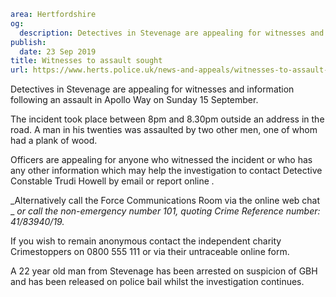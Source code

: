 ```yaml
area: Hertfordshire
og:
  description: Detectives in Stevenage are appealing for witnesses and information following an assault in Apollo Way on Sunday 15 September.
publish:
  date: 23 Sep 2019
title: Witnesses to assault sought
url: https://www.herts.police.uk/news-and-appeals/witnesses-to-assault-sought-0802e
```

Detectives in Stevenage are appealing for witnesses and information following an assault in Apollo Way on Sunday 15 September.

The incident took place between 8pm and 8.30pm outside an address in the road. A man in his twenties was assaulted by two other men, one of whom had a plank of wood.

Officers are appealing for anyone who witnessed the incident or who has any other information which may help the investigation to contact Detective Constable Trudi Howell by email or report online _._

_Alternatively call the Force Communications Room via the online web chat _ _or call the non-emergency number 101, quoting Crime Reference number: 41/83940/19._

If you wish to remain anonymous contact the independent charity Crimestoppers on 0800 555 111 or via their untraceable online form.

A 22 year old man from Stevenage has been arrested on suspicion of GBH and has been released on police bail whilst the investigation continues.
